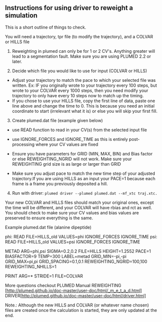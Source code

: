 ## Instructions for using driver to reweight a simulation

This is a short outline of things to check.

You will need a trajectory, tpr file (to modify the trajectory), and a COLVAR or HILLS file

1) Reweighting in plumed can only be for 1 or 2 CV's. Anything greater will lead
to a segmentation fault. Make sure you are using PLUMED 2.2 or later.

2) Decide which file you would like to use for input (COLVAR or HILLS)
- Adjust your trajectory to match the pace to which your selected file was written.
Ex: IF you originally wrote to your trajectory every 100 steps, but wrote to your COLVAR every 1000 steps, then you need modify your trajectory to only have every 10 steps now to match up the timing.
- If you chose to use your HILLS file, copy the first line of data, paste one line above and change the time to 0. This is because you need an initial coordinate to start (irrelevant what it is) or else you will skip your first fill.

3) Create plumed.dat file (example given below)
- use READ function to read in your CV(s) from the selected input file
- use IGNORE_FORCES and IGNORE_TIME as this is entirely post-processing where your CV values are fixed

- Ensure you have parameters for GRID (MIN, MAX, BIN) and Bias factor or else REWEIGHTING_NGRID will not work. Make sure your REWEIGHTING grid size is as large or larger than GRID

- Make sure you adjust pace to match the new time step of your adjusted trajectory.If you are using HILLS as an input your PACE=1 because each frame is a frame you previously deposited a hill.


4) Run with driver: `plumed driver --plumed plumed.dat --mf_xtc traj.xtc.`

Your new COLVAR and HILLS files should match your original ones, except the time will be different, and your COLVAR will have rbias and rct as well. You should check to make sure your CV values and bias values are preserved to ensure everything is the same.


Example plumed.dat file (alanine dipeptide)

phi: READ FILE=HILLS_old VALUES=phi IGNORE_FORCES IGNORE_TIME
psi: READ FILE=HILLS_old VALUES=psi IGNORE_FORCES IGNORE_TIME

METAD ARG=phi,psi SIGMA=0.2,0.2 FILE=HILLS HEIGHT=1.2552 PACE=1 BIASFACTOR=9 TEMP=300 LABEL=metad GRID_MIN=-pi,-pi GRID_MAX=pi,pi GRID_SPACING=0.1,0.1 REWEIGHTING_NGRID=100,100 REWEIGHTING_NHILLS=1


PRINT ARG=* STRIDE=1 FILE=COLVAR


More questions checkout PLUMED Manual
REWEIGHTING [http://plumed.github.io/doc-master/user-doc/html/_m_e_t_a_d.html]
DRIVER[http://plumed.github.io/doc-master/user-doc/html/driver.html]

Note.: Although the new HILLS and COLVAR (or whatever name chosen) files are created once the calculation is started, they are only updated at the end.

